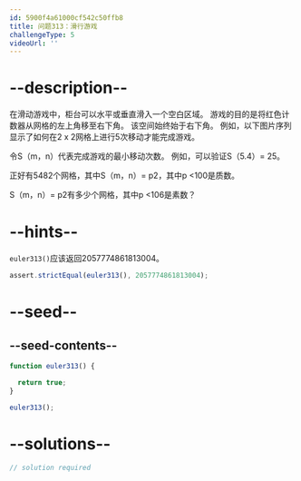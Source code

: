 ```yaml
---
id: 5900f4a61000cf542c50ffb8
title: 问题313：滑行游戏
challengeType: 5
videoUrl: ''
---
```


# --description--

在滑动游戏中，柜台可以水平或垂直滑入一个空白区域。 游戏的目的是将红色计数器从网格的左上角移至右下角。 该空间始终始于右下角。 例如，以下图片序列显示了如何在2 x 2网格上进行5次移动才能完成游戏。

令S（m，n）代表完成游戏的最小移动次数。 例如，可以验证S（5.4）= 25。

正好有5482个网格，其中S（m，n）= p2，其中p &lt;100是质数。

S（m，n）= p2有多少个网格，其中p &lt;106是素数？

# --hints--

`euler313()`应该返回2057774861813004。

```js
assert.strictEqual(euler313(), 2057774861813004);
```

# --seed--

## --seed-contents--

```js
function euler313() {

  return true;
}

euler313();
```

# --solutions--

```js
// solution required
```
